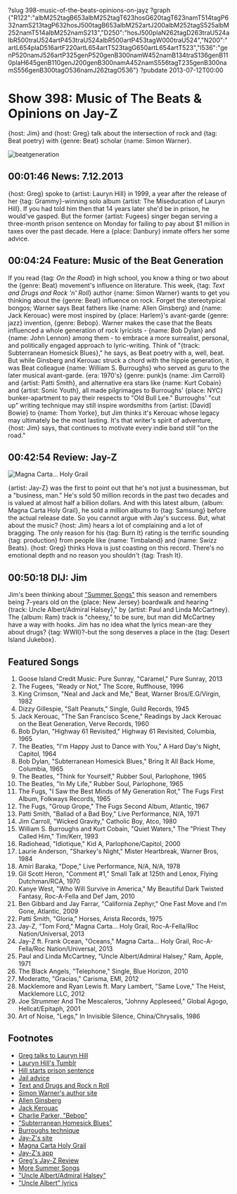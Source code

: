 ?slug 398-music-of-the-beats-opinions-on-jayz
?graph {"R122":"albM252tagB653albM252tagT623hosG620tagT623namT514tagP632namS213tagP632hosJ500tagB653albM252artJ200albM252tagS525albM252namT514albM252namS213","D250":"hosJ500plaN262tagD263traU524albR500traU524artP453traU524albR500artP453tagW000traU524","N200":"artL654plaD516artF220artL654artT523tagG650artL654artT523","I536":"genP520namJ526artP325genP520genB300namW452namB134traS136genB110plaH645genB110genJ200genB300namA452namS556tagT235genB300namS556genB300tagO536namJ262tagO536"}
?pubdate 2013-07-12T00:00

# Show 398: Music of The Beats & Opinions on Jay-Z 
{host: Jim} and {host: Greg} talk about the intersection of rock and {tag: Beat poetry} with {genre: Beat} scholar {name: Simon Warner}.

![beatgeneration](http://static.soundopinions.org/images/2013/beatgeneration.jpg)

## 00:01:46 News: 7.12.2013
{host: Greg} spoke to {artist: Lauryn Hill} in 1999, a year after the release of her {tag: Grammy}-winning solo album {artist: The Miseducation of Lauryn Hill}. If you had told him then that 14 years later she'd be in prison, he would've gasped. But the former {artist: Fugees} singer began serving a three-month prison sentence on Monday for failing to pay about $1 million in taxes over the past decade. Here a {place: Danbury} inmate offers her some advice.

## 00:04:24 Feature: Music of the Beat Generation
If you read {tag: *On the Road*} in high school, you know a thing or two about the {genre: Beat} movement's influence on literature. This week, {tag: *Text and Drugs and Rock 'n' Roll*} author {name: Simon Warner} wants to get you thinking about the {genre: Beat} influence on rock. Forget the stereotypical bongos; Warner says Beat fathers like {name: Allen Ginsberg} and {name: Jack Kerouac} were most inspired by {place: Harlem}'s avant-garde {genre: jazz} invention, {genre: Bebop}. Warner makes the case that the Beats influenced a whole generation of rock lyricists - {name: Bob Dylan} and {name: John Lennon} among them - to embrace a more surrealist, personal, and politically engaged approach to lyric-writing. Think of "{track: Subterranean Homesick Blues}," he says, as Beat poetry with a, well, beat. But while Ginsberg and Kerouac struck a chord with the hippie generation, it was Beat colleague {name: William S. Burroughs} who served as guru to the later musical avant-garde. {era: 1970's} {genre: punk}s {name: Jim Carroll} and {artist: Patti Smith}, and alternative era stars like {name: Kurt Cobain} and {artist: Sonic Youth}, all made pilgrimages to Burroughs' {place: NYC} bunker-apartment to pay their respects to "Old Bull Lee." Burroughs' "cut up" writing technique may still inspire wordsmiths from {artist: [David] Bowie} to {name: Thom Yorke}, but Jim thinks it's Kerouac whose legacy may ultimately be the most lasting. It's that writer's spirit of adventure, {host: Jim} says, that continues to motivate every indie band still "on the road."

## 00:42:54 Review: Jay-Z
![Magna Carta... Holy Grail](http://is1.mzstatic.com/image/thumb/Music4/v4/01/69/30/016930af-d376-ef8e-7a90-8e68435dbd56/source/600x600bb.jpg "112080/669633097")

{artist: Jay-Z} was the first to point out that he's not just a businessman, but a "business, man." He's sold 50 million records in the past two decades and is valued at almost half a billion dollars. And with this latest album, {album: Magna Carta Holy Grail}, he sold a million albums to {tag: Samsung} before the actual release date. So you cannot argue with Jay's success. But, what about the music? {host: Jim} hears a lot of complaining and a lot of bragging. The only reason for his {tag: Burn It} rating is the terrific sounding {tag: production} from people like {name: Timbaland} and {name: Swizz Beats}. {host: Greg} thinks Hova is just coasting on this record. There's no emotional depth and no reason you shouldn't {tag: Trash It}.

## 00:50:18 DIJ: Jim
Jim's been thinking about ["Summer Songs"](http://www.soundopinions.org/show/132) this season and remembers being 7-years old on the {place: New Jersey} boardwalk and hearing "{track: Uncle Albert/Admiral Halsey}," by {artist: Paul and Linda McCartney}. The {album: Ram} track is "cheesy," to be sure, but man did McCartney have a way with hooks. Jim has no idea what the lyrics mean-are they about drugs? {tag: WWII}?-but the song deserves a place in the {tag: Desert Island Jukebox}.

## Featured Songs
1. Goose Island Credit Music: Pure Sunray, "Caramel," Pure Sunray, 2013
2. The Fugees, "Ready or Not," The Score, Ruffhouse, 1996
3. King Crimson, "Neal and Jack and Me," Beat, Warner Bros/E.G/Virgin, 1982
4. Dizzy Gillespie, "Salt Peanuts," Single, Guild Records, 1945
5. Jack Kerouac, "The San Francisco Scene," Readings by Jack Kerouac on the Beat Generation, Verve Records, 1960
6. Bob Dylan, "Highway 61 Revisited," Highway 61 Revisited, Columbia, 1965
7. The Beatles, "I'm Happy Just to Dance with You," A Hard Day's Night, Capitol, 1964
8. Bob Dylan, "Subterranean Homesick Blues," Bring It All Back Home, Columbia, 1965
9. The Beatles, "Think for Yourself," Rubber Soul, Parlophone, 1965
10. The Beatles, "In My Life," Rubber Soul, Parlophone, 1965
11. The Fugs, "I Saw the Best Minds of My Generation Rot," The Fugs First Album, Folkways Records, 1965
12. The Fugs, "Group Grope," The Fugs Second Album, Atlantic, 1967
13. Patti Smith, "Ballad of a Bad Boy," Live Performance, N/A, 1971
14. Jim Carroll, "Wicked Gravity," Catholic Boy, Atco, 1980
15. William S. Burroughs and Kurt Cobain, "Quiet Waters," The "Priest They Called Him," Tim/Kerr, 1993
16. Radiohead, "Idiotique," Kid A, Parlophone/Capitol, 2000
17. Laurie Anderson, "Sharkey's Night," Mister Heartbreak, Warner Bros, 1984
18. Amiri Baraka, "Dope," Live Performance, N/A, N/A, 1978
19. Gil Scott Heron, "Comment #1," Small Talk at 125th and Lenox, Flying Dutchman/RCA, 1970
20. Kanye West, "Who Will Survive in America," My Beautiful Dark Twisted Fantasy, Roc-A-Fella and Def Jam, 2010
21. Ben Gibbard and Jay Farrar, "California Zephyr," One Fast Move and I'm Gone, Atlantic, 2009
22. Patti Smith, "Gloria," Horses, Arista Records, 1975
23. Jay-Z, "Tom Ford," Magna Carta... Holy Grail, Roc-A-Fella/Roc Nation/Universal, 2013
24. Jay-Z ft. Frank Ocean, "Oceans," Magna Carta... Holy Grail, Roc-A-Fella/Roc Nation/Universal, 2013
25. Paul and Linda McCartney, "Uncle Albert/Admiral Halsey," Ram, Apple, 1971
26. The Black Angels, "Telephone," Single, Blue Horizon, 2010
27. Moderatto, "Gracias," Carisma, EMI, 2012
28. Macklemore and Ryan Lewis ft. Mary Lambert, "Same Love," The Heist, Macklemore LLC, 2012
29. Joe Strummer And The Mescaleros, "Johnny Appleseed," Global Agogo, Hellcat/Epitaph, 2001
30. Art of Noise, "Legs," In Invisible Silence, China/Chrysalis, 1986

## Footnotes
- [Greg talks to Lauryn Hill](http://articles.chicagotribune.com/1999-02-07/news/9902060059_1_lauryn-hill-miseducation-zion)
- [Lauryn Hill's Tumblr](http://mslaurynhill.tumblr.com/)
- [Hill starts prison sentence](http://www.usatoday.com/story/life/music/2013/07/08/lauryn-hill-starts-prison-sentence/2499315/)
- [Jail advice](http://www.huffingtonpost.com/2013/07/09/lauryn-hill-in-jail_n_3568122.html)
- [Text and Drugs and Rock n Roll](http://www.bloomsbury.com/us/text-and-drugs-and-rock-n-roll-9780826416643/)
- [Simon Warner's author site](http://www.bloomsbury.com/author/simon-warner)
- [Allen Ginsberg](http://www.allenginsberg.org/)
- [Jack Kerouac](http://www.jackkerouac.com/)
- [Charlie Parker, "Bebop"](http://www.youtube.com/watch?v=J0KeCRirEoU)
- ["Subterranean Homesick Blues"](http://www.youtube.com/watch?v=-kQUkDOPeHA)
- [Burroughs technique](http://www.youtube.com/watch?v=Rc2yU7OUMcI)
- [Jay-Z's site](http://lifeandtimes.com/)
- [Magna Carta Holy Grail](http://www.magnacartaholygrail.com/)
- [Jay-Z's app](http://www.mtv.com/news/articles/1710295/magna-carta-holy-grail-samsung-app-issues.jhtml)
- [Greg's Jay-Z Review](http://articles.chicagotribune.com/2013-07-09/entertainment/chi-jay-z-magna-carta-review-20130709_1_album-review-rick-ross-jay-z)
- [More Summer Songs](http://www.soundopinions.org/show/132)
- ["Uncle Albert/Admiral Halsey"](http://www.youtube.com/watch?v=gjBY1YVt28g)
- ["Uncle Albert" lyrics](http://songmeanings.com/songs/view/48894/)
